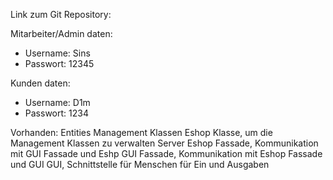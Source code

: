Link zum Git Repository:

Mitarbeiter/Admin daten:

- Username: Sins
- Passwort: 12345


Kunden daten:
- Username: D1m
- Passwort: 1234

Vorhanden:
Entities
Management Klassen
Eshop Klasse, um die Management Klassen zu verwalten
Server
Eshop Fassade, Kommunikation mit GUI Fassade und Eshp
GUI Fassade, Kommunikation mit Eshop Fassade und GUI
GUI, Schnittstelle für Menschen für Ein und Ausgaben
